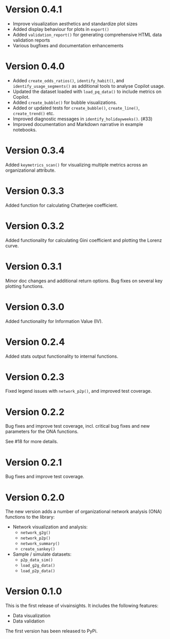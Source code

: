 # Version 0.4.1

- Improve visualization aesthetics and standardize plot sizes
- Added display behaviour for plots in `export()`
- Added `validation_report()` for generating comprehensive HTML data validation reports
- Various bugfixes and documentation enhancements

# Version 0.4.0

- Added `create_odds_ratios()`, `identify_habit()`, and `identify_usage_segments()` as additional tools to analyse Copilot usage.
- Updated the dataset loaded with `load_pq_data()` to include metrics on Copilot.
- Added `create_bubble()` for bubble visualizations.
- Added or updated tests for `create_bubble()`, `create_line()`, `create_trend()` etc. 
- Improved diagnostic messages in `identify_holidayweeks()`. (#33)
- Improved documentation and Markdown narrative in example notebooks.

# Version 0.3.4

Added `keymetrics_scan()` for visualizing multiple metrics across an organizational attribute.

# Version 0.3.3

Added function for calculating Chatterjee coefficient.

# Version 0.3.2

Added functionality for calculating Gini coefficient and plotting the Lorenz curve.

# Version 0.3.1

Minor doc changes and additional return options. 
Bug fixes on several key plotting functions.

# Version 0.3.0

Added functionality for Information Value (IV).

# Version 0.2.4

Added stats output functionality to internal functions.

# Version 0.2.3

Fixed legend issues with `network_p2p()`, and improved test coverage. 

# Version 0.2.2

Bug fixes and improve test coverage, incl. critical bug fixes and new parameters for the ONA functions. 

See #18 for more details.

# Version 0.2.1

Bug fixes and improve test coverage.

# Version 0.2.0

The new version adds a number of organizational network analysis (ONA) functions to the library: 

- Network visualization and analysis:
    - `network_g2g()`
    - `network_p2p()`
    - `network_summary()`
    - `create_sankey()`
- Sample / simulate datasets: 
    - `p2p_data_sim()`
    - `load_g2g_data()`
    - `load_p2p_data()`

# Version 0.1.0

This is the first release of vivainsights. It includes the following features:

- Data visualization
- Data validation

The first version has been released to PyPi.